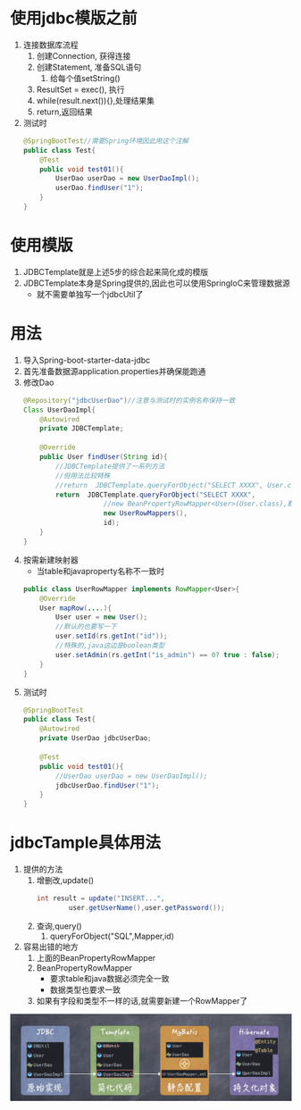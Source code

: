 # 使用jdbc模版之前
1. 连接数据库流程
    1. 创建Connection, 获得连接
    2. 创建Statement, 准备SQL语句
        1. 给每个值setString()
    3. ResultSet = exec(), 执行
    4. while(result.next()){},处理结果集
    5. return,返回结果
2. 测试时
    ```java
    @SpringBootTest//需要Spring环境因此用这个注解
    public class Test{
        @Test
        public void test01(){
            UserDao userDao = new UserDaoImpl();
            userDao.findUser("1");
        }
    }
    ```
# 使用模版
1. JDBCTemplate就是上述5步的综合起来简化成的模版
2. JDBCTemplate本身是Spring提供的,因此也可以使用SpringIoC来管理数据源
    - 就不需要单独写一个jdbcUtil了
# 用法
1. 导入Spring-boot-starter-data-jdbc
2. 首先准备数据源application.properties并确保能跑通
3. 修改Dao
    ```java
    @Repository("jdbcUserDao")//注意与测试时的实例名称保持一致
    Class UserDaoImpl{
        @Autowired
        private JDBCTemplate;

        @Override
        public User findUser(String id){
            //JDBCTemplate提供了一系列方法
            //但用法比较特殊
            //return  JDBCTemplate.queryForObject("SELECT XXXX", User.class, id);只能查出来一个值,需要一个映射关系
            return  JDBCTemplate.queryForObject("SELECT XXXX",
                        //new BeanPropertyRowMapper<User>(User.class),默认的
                        new UserRowMappers(),
                        id);
        }
    }
    ```
4. 按需新建映射器
    - 当table和javaproperty名称不一致时
    ```java
    public class UserRowMapper implements RowMapper<User>{
        @Override
        User mapRow(....){
            User user = new User();
            //默认的也要写一下
            user.setId(rs.getInt("id"));
            //特殊的,java这边是boolean类型
            user.setAdmin(rs.getInt("is_admin") == 0? true : false);
        }
    }
    ```
4. 测试时
    ```java
    @SpringBootTest
    public class Test{
        @Autowired
        private UserDao jdbcUserDao;

        @Test
        public void test01(){
            //UserDao userDao = new UserDaoImpl();
            jdbcUserDao.findUser("1");
        }
    }
    ```
# jdbcTample具体用法
1. 提供的方法
    1. 增删改,update()
        ```java
        int result = update("INSERT...", 
                user.getUserName(),user.getPassword());
        ```
    2. 查询,query()
        1. queryForObject("SQL",Mapper,id)
2. 容易出错的地方
    1. 上面的BeanPropertyRowMapper
    2. BeanPropertyRowMapper
        - 要求table和java数据必须完全一致
        - 数据类型也要求一致
    3. 如果有字段和类型不一样的话,就需要新建一个RowMapper了

![Alt text](image.png)

